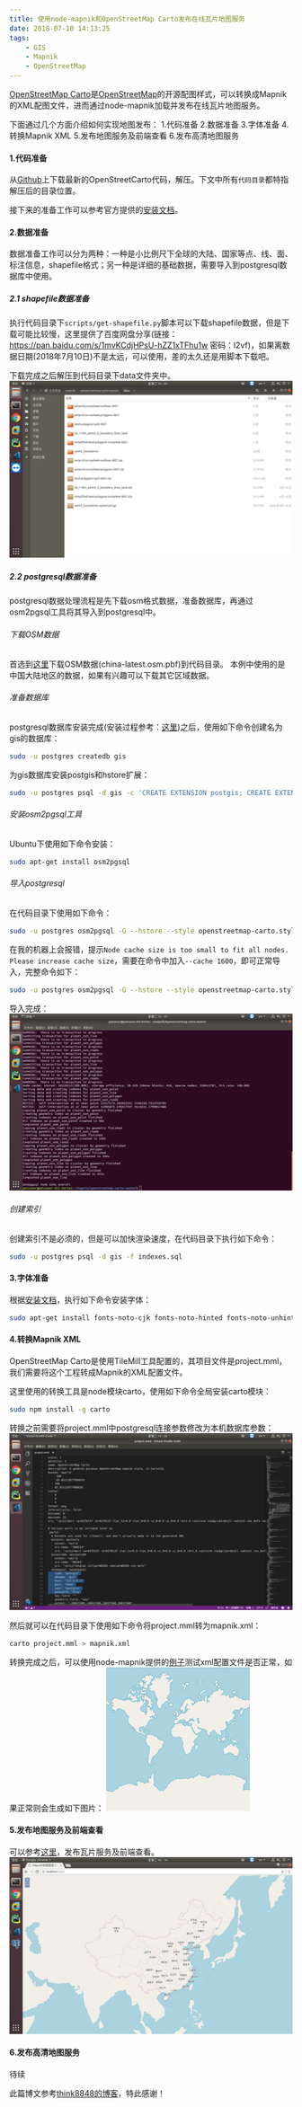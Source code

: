 ```yaml
---
title: 使用node-mapnik和OpenStreetMap Carto发布在线瓦片地图服务
date: 2018-07-10 14:13:25
tags: 
	- GIS
	- Mapnik
	- OpenStreetMap
---
```

[OpenStreetMap Carto](https://github.com/gravitystorm/openstreetmap-carto)是[OpenStreetMap](https://www.openstreetmap.org)的开源配图样式，可以转换成Mapnik的XML配图文件，进而通过node-mapnik加载并发布在线瓦片地图服务。

下面通过几个方面介绍如何实现地图发布：
1.代码准备
2.数据准备
3.字体准备
4.转换Mapnik XML
5.发布地图服务及前端查看
6.发布高清地图服务


#### 1.代码准备
从[Github](https://github.com/gravitystorm/openstreetmap-carto)上下载最新的OpenStreetCarto代码，解压。下文中所有`代码目录`都特指解压后的目录位置。

接下来的准备工作可以参考官方提供的[安装文档](https://github.com/gravitystorm/openstreetmap-carto/blob/master/INSTALL.md)。

#### 2.数据准备
数据准备工作可以分为两种：一种是小比例尺下全球的大陆、国家等点、线、面、标注信息，shapefile格式；另一种是详细的基础数据，需要导入到postgresql数据库中使用。

##### 2.1 shapefile数据准备
执行代码目录下`scripts/get-shapefile.py`脚本可以下载shapefile数据，但是下载可能比较慢，这里提供了百度网盘分享(链接：https://pan.baidu.com/s/1mvKCdjHPsU-hZZ1xTFhu1w 密码：l2vf)，如果离数据日期(2018年7月10日)不是太远，可以使用，差的太久还是用脚本下载吧。

下载完成之后解压到代码目录下data文件夹中。
![shapefile准备完成](openstreetmapcarto/1.png)

##### 2.2 postgresql数据准备
postgresql数据处理流程是先下载osm格式数据，准备数据库，再通过osm2pgsql工具将其导入到postgresql中。

###### 下载OSM数据
首选到[这里](https://download.geofabrik.de/asia/china.html)下载OSM数据(china-latest.osm.pbf)到代码目录。
本例中使用的是中国大陆地区的数据，如果有兴趣可以下载其它区域数据。

###### 准备数据库
postgresql数据库安装完成(安装过程参考：[这里](http://www.baiguangnan.com/2018/01/31/postgis/))之后，使用如下命令创建名为gis的数据库：
```bash
sudo -u postgres createdb gis
```

为gis数据库安装postgis和hstore扩展：
```bash
sudo -u postgres psql -d gis -c 'CREATE EXTENSION postgis; CREATE EXTENSION hstore;'
```

###### 安装osm2pgsql工具
Ubuntu下使用如下命令安装：
```bash
sudo apt-get install osm2pgsql
```

###### 导入postgresql
在代码目录下使用如下命令：
```bash
sudo -u postgres osm2pgsql -G --hstore --style openstreetmap-carto.style --tag-transform-script openstreetmap-carto.lua -d gis china-latest.osm.pbf
```
在我的机器上会报错，提示`Node cache size is too small to fit all nodes. Please increase cache size`，需要在命令中加入`--cache 1600`，即可正常导入，完整命令如下：
```bash
sudo -u postgres osm2pgsql -G --hstore --style openstreetmap-carto.style --tag-transform-script openstreetmap-carto.lua -d gis china-latest.osm.pbf --cache 1600
```
导入完成：
![postgresql准备完成](openstreetmapcarto/2.png)

###### 创建索引
创建索引不是必须的，但是可以加快渲染速度，在代码目录下执行如下命令：
```bash
sudo -u postgres psql -d gis -f indexes.sql
```

#### 3.字体准备
根据[安装文档](https://github.com/gravitystorm/openstreetmap-carto/blob/master/INSTALL.md)，执行如下命令安装字体：
```bash
sudo apt-get install fonts-noto-cjk fonts-noto-hinted fonts-noto-unhinted fonts-hanazono ttf-unifont
```

#### 4.转换Mapnik XML
OpenStreetMap Carto是使用TileMill工具配置的，其项目文件是project.mml，我们需要将这个工程转成Mapnik的XML配置文件。

这里使用的转换工具是node模块carto，使用如下命令全局安装carto模块：
```bash
sudo npm install -g carto
```

转换之前需要将project.mml中postgresql连接参数修改为本机数据库参数：
![修改数据库连接参数](openstreetmapcarto/3.png)

然后就可以在代码目录下使用如下命令将project.mml转为mapnik.xml：
```bash
carto project.mml > mapnik.xml
```
转换完成之后，可以使用node-mapnik提供的[例子](https://github.com/mapnik/node-mapnik)测试xml配置文件是否正常，如果正常则会生成如下图片：
![修改数据库连接参数](openstreetmapcarto/map.png)

#### 5.发布地图服务及前端查看
可以参考[这里](http://www.baiguangnan.com/2018/06/25/nodemapniktest/)，发布瓦片服务及前端查看。
![发布服务](openstreetmapcarto/4.png)

#### 6.发布高清地图服务
待续

此篇博文参考[think8848的博客](https://www.cnblogs.com/think8848/p/6241836.html)，特此感谢！